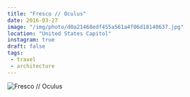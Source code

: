 ```yaml
---
title: "Fresco // Oculus"
date: 2016-03-27
image: "/img/photo/d0a21468edf455a561a4f06d18140637.jpg"
location: "United States Capitol"
instagram: true
draft: false
tags:
 - travel
 - architecture
---
```


![Fresco // Oculus](/img/photo/d0a21468edf455a561a4f06d18140637.jpg)
